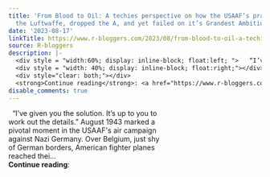 ```yaml
---
title: 'From Blood to Oil: A techies perspective on how the USAAF’s pragmatism destroyed
  the Luftwaffe, dropped the A, and yet failed on it’s Grandest Ambitions'
date: '2023-08-17'
linkTitle: https://www.r-bloggers.com/2023/08/from-blood-to-oil-a-techies-perspective-on-how-the-usaafs-pragmatism-destroyed-the-luftwaffe-dropped-the-a-and-yet-failed-on-its-grandest-ambitions/
source: R-bloggers
description: |-
  <div style = "width:60%; display: inline-block; float:left; ">   “I’ve given you the solution. It’s up to you to work out the details.” August 1943 marked a pivotal moment in the USAAF's air campaign against Nazi Germany. Over Belgium, just shy of German borders, American fighter planes reached thei...</div>
  <div style = "width: 40%; display: inline-block; float:right;"></div>
  <div style="clear: both;"></div>
  <strong>Continue reading</strong>: <a href="https://www.r-bloggers.com/2023/08/from-blood-to-oil-a-techies-perspective-on-how-the-usaafs-pragmatism-destroyed-the-luftwaffe-dropped-the-a-and ...
disable_comments: true
---
```

<div style = "width:60%; display: inline-block; float:left; ">   “I’ve given you the solution. It’s up to you to work out the details.” August 1943 marked a pivotal moment in the USAAF's air campaign against Nazi Germany. Over Belgium, just shy of German borders, American fighter planes reached thei...</div>
<div style = "width: 40%; display: inline-block; float:right;"></div>
<div style="clear: both;"></div>
<strong>Continue reading</strong>: <a href="https://www.r-bloggers.com/2023/08/from-blood-to-oil-a-techies-perspective-on-how-the-usaafs-pragmatism-destroyed-the-luftwaffe-dropped-the-a-and ...